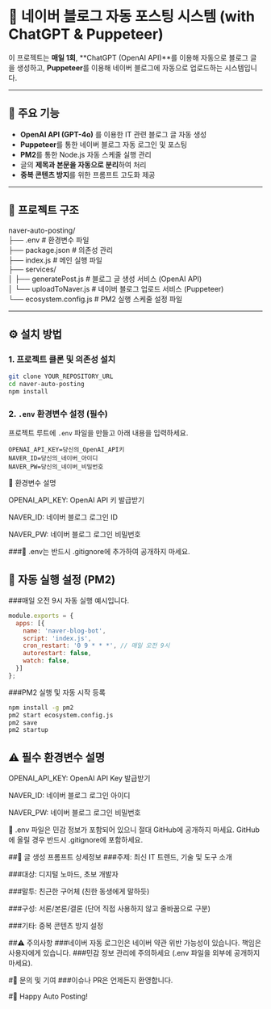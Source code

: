 # 📌 네이버 블로그 자동 포스팅 시스템 (with ChatGPT & Puppeteer)

이 프로젝트는 **매일 1회**, **ChatGPT (OpenAI API)**를 이용해 자동으로 블로그 글을 생성하고, **Puppeteer**를 이용해 네이버 블로그에 자동으로 업로드하는 시스템입니다.

---

## 🚀 주요 기능

- **OpenAI API (GPT-4o)** 를 이용한 IT 관련 블로그 글 자동 생성
- **Puppeteer**를 통한 네이버 블로그 자동 로그인 및 포스팅
- **PM2**를 통한 Node.js 자동 스케줄 실행 관리
- 글의 **제목과 본문을 자동으로 분리**하여 처리
- **중복 콘텐츠 방지**를 위한 프롬프트 고도화 제공

---

## 📂 프로젝트 구조

naver-auto-posting/<br/>
├── .env # 환경변수 파일<br/>
├── package.json # 의존성 관리<br/>
├── index.js # 메인 실행 파일<br/>
├── services/<br/>
│ ├── generatePost.js # 블로그 글 생성 서비스 (OpenAI API)<br/>
│ └── uploadToNaver.js # 네이버 블로그 업로드 서비스 (Puppeteer)<br/>
└── ecosystem.config.js # PM2 실행 스케줄 설정 파일<br/>


---

## ⚙️ 설치 방법

### 1. 프로젝트 클론 및 의존성 설치

```bash
git clone YOUR_REPOSITORY_URL
cd naver-auto-posting
npm install
```

### 2. `.env` 환경변수 설정 (필수)

프로젝트 루트에 `.env` 파일을 만들고 아래 내용을 입력하세요.

```env
OPENAI_API_KEY=당신의_OpenAI_API키
NAVER_ID=당신의_네이버_아이디
NAVER_PW=당신의_네이버_비밀번호
```

🚨 환경변수 설명

OPENAI_API_KEY: OpenAI API 키 발급받기

NAVER_ID: 네이버 블로그 로그인 ID

NAVER_PW: 네이버 블로그 로그인 비밀번호

###🔐 .env는 반드시 .gitignore에 추가하여 공개하지 마세요.

## 🎈 자동 실행 설정 (PM2)
###매일 오전 9시 자동 실행 예시입니다.

```js
module.exports = {
  apps: [{
    name: 'naver-blog-bot',
    script: 'index.js',
    cron_restart: '0 9 * * *', // 매일 오전 9시
    autorestart: false,
    watch: false,
  }]
};

```
###PM2 실행 및 자동 시작 등록
```bash
npm install -g pm2
pm2 start ecosystem.config.js
pm2 save
pm2 startup
```

## ⚠️ 필수 환경변수 설명

OPENAI_API_KEY: OpenAI API Key 발급받기

NAVER_ID: 네이버 블로그 로그인 아이디

NAVER_PW: 네이버 블로그 로그인 비밀번호

🔐 .env 파일은 민감 정보가 포함되어 있으니 절대 GitHub에 공개하지 마세요.
GitHub에 올릴 경우 반드시 .gitignore에 포함하세요.

##📝 글 생성 프롬프트 상세정보
###주제: 최신 IT 트렌드, 기술 및 도구 소개

###대상: 디지털 노마드, 초보 개발자

###말투: 친근한 구어체 (친한 동생에게 말하듯)

###구성: 서론/본론/결론 (단어 직접 사용하지 않고 줄바꿈으로 구분)

###기타: 중복 콘텐츠 방지 설정

##⚠️ 주의사항
###네이버 자동 로그인은 네이버 약관 위반 가능성이 있습니다. 책임은 사용자에게 있습니다.
###민감 정보 관리에 주의하세요 (.env 파일을 외부에 공개하지 마세요).

#💬 문의 및 기여
###이슈나 PR은 언제든지 환영합니다.

#🚀 Happy Auto Posting!
